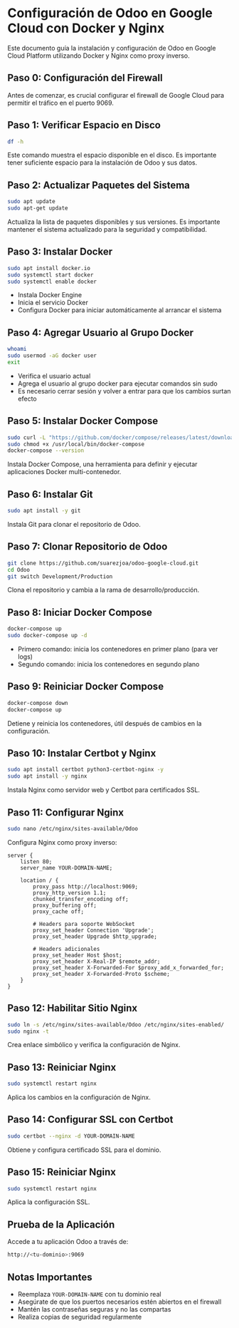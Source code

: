 # Configuración de Odoo en Google Cloud con Docker y Nginx

Este documento guía la instalación y configuración de Odoo en Google Cloud Platform utilizando Docker y Nginx como proxy inverso.

## Paso 0: Configuración del Firewall
Antes de comenzar, es crucial configurar el firewall de Google Cloud para permitir el tráfico en el puerto 9069.


## Paso 1: Verificar Espacio en Disco
```bash
df -h
```
Este comando muestra el espacio disponible en el disco. Es importante tener suficiente espacio para la instalación de Odoo y sus datos.

## Paso 2: Actualizar Paquetes del Sistema
```bash
sudo apt update
sudo apt-get update
```
Actualiza la lista de paquetes disponibles y sus versiones. Es importante mantener el sistema actualizado para la seguridad y compatibilidad.

## Paso 3: Instalar Docker
```bash
sudo apt install docker.io
sudo systemctl start docker
sudo systemctl enable docker
```
- Instala Docker Engine
- Inicia el servicio Docker
- Configura Docker para iniciar automáticamente al arrancar el sistema

## Paso 4: Agregar Usuario al Grupo Docker
```bash
whoami
sudo usermod -aG docker user
exit
```
- Verifica el usuario actual
- Agrega el usuario al grupo docker para ejecutar comandos sin sudo
- Es necesario cerrar sesión y volver a entrar para que los cambios surtan efecto

## Paso 5: Instalar Docker Compose
```bash
sudo curl -L "https://github.com/docker/compose/releases/latest/download/docker-compose-$(uname -s)-$(uname -m)" -o /usr/local/bin/docker-compose
sudo chmod +x /usr/local/bin/docker-compose
docker-compose --version
```
Instala Docker Compose, una herramienta para definir y ejecutar aplicaciones Docker multi-contenedor.

## Paso 6: Instalar Git
```bash
sudo apt install -y git
```
Instala Git para clonar el repositorio de Odoo.

## Paso 7: Clonar Repositorio de Odoo
```bash
git clone https://github.com/suarezjoa/odoo-google-cloud.git
cd Odoo
git switch Development/Production
```
Clona el repositorio y cambia a la rama de desarrollo/producción.

## Paso 8: Iniciar Docker Compose
```bash
docker-compose up
sudo docker-compose up -d
```
- Primero comando: inicia los contenedores en primer plano (para ver logs)
- Segundo comando: inicia los contenedores en segundo plano

## Paso 9: Reiniciar Docker Compose
```bash
docker-compose down
docker-compose up
```
Detiene y reinicia los contenedores, útil después de cambios en la configuración.


## Paso 10: Instalar Certbot y Nginx
```bash
sudo apt install certbot python3-certbot-nginx -y
sudo apt install -y nginx
```
Instala Nginx como servidor web y Certbot para certificados SSL.

## Paso 11: Configurar Nginx
```bash
sudo nano /etc/nginx/sites-available/Odoo
```
Configura Nginx como proxy inverso:
```nginx
server {
    listen 80;
    server_name YOUR-DOMAIN-NAME;

    location / {
        proxy_pass http://localhost:9069;
        proxy_http_version 1.1;
        chunked_transfer_encoding off;
        proxy_buffering off;
        proxy_cache off;

        # Headers para soporte WebSocket
        proxy_set_header Connection 'Upgrade';
        proxy_set_header Upgrade $http_upgrade;

        # Headers adicionales
        proxy_set_header Host $host;
        proxy_set_header X-Real-IP $remote_addr;
        proxy_set_header X-Forwarded-For $proxy_add_x_forwarded_for;
        proxy_set_header X-Forwarded-Proto $scheme;
    }
}
```

## Paso 12: Habilitar Sitio Nginx
```bash
sudo ln -s /etc/nginx/sites-available/Odoo /etc/nginx/sites-enabled/
sudo nginx -t
```
Crea enlace simbólico y verifica la configuración de Nginx.

## Paso 13: Reiniciar Nginx
```bash
sudo systemctl restart nginx
```
Aplica los cambios en la configuración de Nginx.

## Paso 14: Configurar SSL con Certbot
```bash
sudo certbot --nginx -d YOUR-DOMAIN-NAME
```
Obtiene y configura certificado SSL para el dominio.

## Paso 15: Reiniciar Nginx
```bash
sudo systemctl restart nginx
```
Aplica la configuración SSL.

## Prueba de la Aplicación
Accede a tu aplicación Odoo a través de:
```bash
http://<tu-dominio>:9069
```

## Notas Importantes
- Reemplaza `YOUR-DOMAIN-NAME` con tu dominio real
- Asegúrate de que los puertos necesarios estén abiertos en el firewall
- Mantén las contraseñas seguras y no las compartas
- Realiza copias de seguridad regularmente

